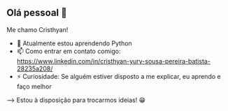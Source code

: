 ## Olá pessoal 👋

Me chamo Cristhyan!


- 🌱 Atualmente estou aprendendo Python
- 📫 Como entrar em contato comigo: https://www.linkedin.com/in/cristhyan-yury-sousa-pereira-batista-28235a208/ 
- ⚡ Curiosidade: Se alguém estiver disposto a me explicar, eu aprendo e faço melhor

--> Estou à disposição para trocarmos ideias! 😁
